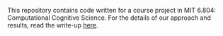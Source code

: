 This repository contains code written for a course project in MIT 6.804: Computational Cognitive Science. For the details of our approach and results, read the write-up [here](https://github.com/gmargo11/intuitive-interaction/blob/master/paper.pdf).
